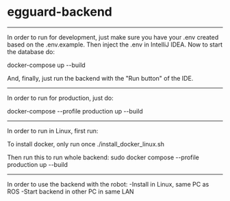 # egguard-backend

---------
In order to run for development, just make sure you have your .env created based on the .env.example. Then inject the .env in IntelliJ IDEA.
Now to start the database do:

docker-compose up --build    

And, finally, just run the backend with the "Run button" of the IDE. 

-------------
In order to run for production, just do: 

docker-compose --profile production up --build



---------------
In order to run in Linux, first run:

To install docker, only run once
./install_docker_linux.sh

Then run this to run whole backend:
sudo docker compose --profile production up --build

--------------
In order to use the backend with the robot:
-Install in Linux, same PC as ROS
-Start backend in other PC in same LAN